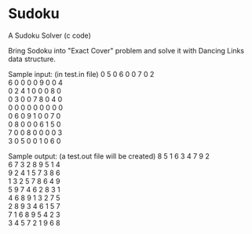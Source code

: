 Sudoku
======

A Sudoku Solver (c code)

Bring Sodoku into "Exact Cover" problem and solve it with Dancing Links data structure.

Sample input: (in test.in file)
0 5 0 6 0 0 7 0 2   
6 0 0 0 0 9 0 0 4   
0 2 4 1 0 0 0 8 0   
0 3 0 0 7 8 0 4 0   
0 0 0 0 0 0 0 0 0   
0 6 0 9 1 0 0 7 0   
0 8 0 0 0 6 1 5 0   
7 0 0 8 0 0 0 0 3   
3 0 5 0 0 1 0 6 0   

Sample output: (a test.out file will be created)
8 5 1 6 3 4 7 9 2   
6 7 3 2 8 9 5 1 4   
9 2 4 1 5 7 3 8 6   
1 3 2 5 7 8 6 4 9   
5 9 7 4 6 2 8 3 1   
4 6 8 9 1 3 2 7 5   
2 8 9 3 4 6 1 5 7   
7 1 6 8 9 5 4 2 3   
3 4 5 7 2 1 9 6 8   
